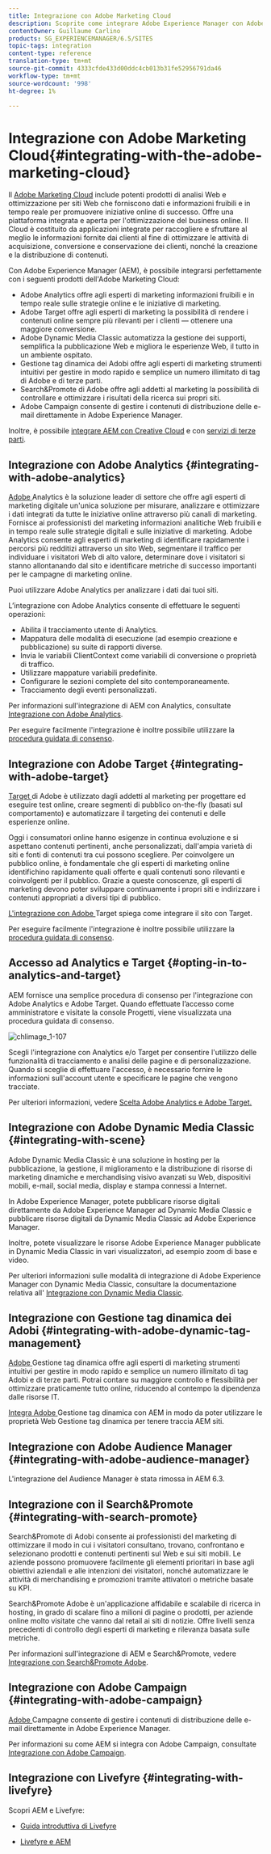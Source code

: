 ```yaml
---
title: Integrazione con Adobe Marketing Cloud
description: Scoprite come integrare Adobe Experience Manager con Adobe Marketing Cloud.
contentOwner: Guillaume Carlino
products: SG_EXPERIENCEMANAGER/6.5/SITES
topic-tags: integration
content-type: reference
translation-type: tm+mt
source-git-commit: 4333cfde433d00ddc4cb013b31fe52956791da46
workflow-type: tm+mt
source-wordcount: '998'
ht-degree: 1%

---
```



# Integrazione con Adobe Marketing Cloud{#integrating-with-the-adobe-marketing-cloud}

Il [Adobe Marketing Cloud](https://www.adobe.com/solutions/digital-marketing.html) include potenti prodotti di analisi Web e ottimizzazione per siti Web che forniscono dati e informazioni fruibili e in tempo reale per promuovere iniziative online di successo. Offre una piattaforma integrata e aperta per l&#39;ottimizzazione del business online. Il Cloud è costituito da applicazioni integrate per raccogliere e sfruttare al meglio le informazioni fornite dai clienti al fine di ottimizzare le attività di acquisizione, conversione e conservazione dei clienti, nonché la creazione e la distribuzione di contenuti.

Con Adobe Experience Manager (AEM), è possibile integrarsi perfettamente con i seguenti prodotti dell&#39;Adobe Marketing Cloud:

*  Adobe Analytics offre agli esperti di marketing informazioni fruibili e in tempo reale sulle strategie online e le iniziative di marketing.
*  Adobe Target offre agli esperti di marketing la possibilità di rendere i contenuti online sempre più rilevanti per i clienti — ottenere una maggiore conversione.
*  Adobe Dynamic Media Classic automatizza la gestione dei supporti, semplifica la pubblicazione Web e migliora le esperienze Web, il tutto in un ambiente ospitato.
*  Gestione tag dinamica dei Adobi offre agli esperti di marketing strumenti intuitivi per gestire in modo rapido e semplice un numero illimitato di  tag di Adobe e di terze parti.
*  Search&amp;Promote di Adobe offre agli addetti al marketing la possibilità di controllare e ottimizzare i risultati della ricerca sui propri siti.
*  Adobe Campaign consente di gestire i contenuti di distribuzione delle e-mail direttamente in Adobe Experience Manager.

Inoltre, è possibile [integrare AEM con Creative Cloud](/help/assets/aem-cc-folder-sharing-best-practices.md) e con [servizi di terze parti](/help/sites-administering/third-party-services.md).

## Integrazione con Adobe Analytics {#integrating-with-adobe-analytics}

[ Adobe ](https://www.omniture.com/en/products/analytics/sitecatalyst) Analytics è la soluzione leader di settore che offre agli esperti di marketing digitale un&#39;unica soluzione per misurare, analizzare e ottimizzare i dati integrati da tutte le iniziative online attraverso più canali di marketing. Fornisce ai professionisti del marketing informazioni analitiche Web fruibili e in tempo reale sulle strategie digitali e sulle iniziative di marketing.  Adobe Analytics consente agli esperti di marketing di identificare rapidamente i percorsi più redditizi attraverso un sito Web, segmentare il traffico per individuare i visitatori Web di alto valore, determinare dove i visitatori si stanno allontanando dal sito e identificare metriche di successo importanti per le campagne di marketing online.

Puoi utilizzare  Adobe Analytics per analizzare i dati dai tuoi siti.

L’integrazione con  Adobe Analytics consente di effettuare le seguenti operazioni:

* Abilita il tracciamento utente di Analytics.
* Mappatura delle modalità di esecuzione (ad esempio creazione e pubblicazione) su suite di rapporti diverse.
* Invia le variabili ClientContext come variabili di conversione o proprietà di traffico.
* Utilizzare mappature variabili predefinite.
* Configurare le sezioni complete del sito contemporaneamente.
* Tracciamento degli eventi personalizzati.

Per informazioni sull&#39;integrazione di AEM con Analytics, consultate [Integrazione con  Adobe Analytics](/help/sites-administering/adobeanalytics.md).

Per eseguire facilmente l&#39;integrazione è inoltre possibile utilizzare la [procedura guidata di consenso](/help/sites-administering/opt-in.md).

## Integrazione con Adobe Target {#integrating-with-adobe-target}

[ Target ](https://www.omniture.com/en/products/conversion/test-and-target) di Adobe è utilizzato dagli addetti al marketing per progettare ed eseguire test online, creare segmenti di pubblico on-the-fly (basati sul comportamento) e automatizzare il targeting dei contenuti e delle esperienze online.

Oggi i consumatori online hanno esigenze in continua evoluzione e si aspettano contenuti pertinenti, anche personalizzati, dall&#39;ampia varietà di siti e fonti di contenuti tra cui possono scegliere. Per coinvolgere un pubblico online, è fondamentale che gli esperti di marketing online identifichino rapidamente quali offerte e quali contenuti sono rilevanti e coinvolgenti per il pubblico. Grazie a queste conoscenze, gli esperti di marketing devono poter sviluppare continuamente i propri siti e indirizzare i contenuti appropriati a diversi tipi di pubblico.

[L&#39;integrazione con  Adobe ](/help/sites-administering/target.md) Target spiega come integrare il sito con Target.

Per eseguire facilmente l&#39;integrazione è inoltre possibile utilizzare la [procedura guidata di consenso](/help/sites-administering/opt-in.md).

## Accesso ad Analytics e Target {#opting-in-to-analytics-and-target}

AEM fornisce una semplice procedura di consenso per l&#39;integrazione con  Adobe Analytics e  Adobe Target. Quando effettuate l’accesso come amministratore e visitate la console Progetti, viene visualizzata una procedura guidata di consenso.

![chlimage_1-107](assets/chlimage_1-107a.png)

Scegli l&#39;integrazione con Analytics e/o Target per consentire l&#39;utilizzo delle funzionalità di tracciamento e analisi delle pagine e di personalizzazione. Quando si sceglie di effettuare l&#39;accesso, è necessario fornire le informazioni sull&#39;account utente e specificare le pagine che vengono tracciate.

Per ulteriori informazioni, vedere [Scelta  Adobe Analytics e  Adobe Target.](/help/sites-administering/opt-in.md)

## Integrazione con  Adobe Dynamic Media Classic {#integrating-with-scene}

 Adobe Dynamic Media Classic è una soluzione in hosting per la pubblicazione, la gestione, il miglioramento e la distribuzione di risorse di marketing dinamiche e merchandising visivo avanzati su Web, dispositivi mobili, e-mail, social media, display e stampa connessi a Internet.

In Adobe Experience Manager, potete pubblicare risorse digitali direttamente da Adobe Experience Manager ad Dynamic Media Classic e pubblicare risorse digitali da Dynamic Media Classic ad Adobe Experience Manager.

Inoltre, potete visualizzare le risorse Adobe Experience Manager pubblicate in Dynamic Media Classic in vari visualizzatori, ad esempio zoom di base e video.

Per ulteriori informazioni sulle modalità di integrazione di Adobe Experience Manager con Dynamic Media Classic, consultare la documentazione relativa all&#39; [Integrazione con Dynamic Media Classic](/help/sites-administering/scene7.md).

## Integrazione con  Gestione tag dinamica dei Adobi {#integrating-with-adobe-dynamic-tag-management}

[ Adobe ](https://www.adobe.com/solutions/digital-marketing/dynamic-tag-management.html) Gestione tag dinamica offre agli esperti di marketing strumenti intuitivi per gestire in modo rapido e semplice un numero illimitato di tag  Adobi e di terze parti. Potrai contare su maggiore controllo e flessibilità per ottimizzare praticamente tutto online, riducendo al contempo la dipendenza dalle risorse IT.

[Integra  Adobe ](/help/sites-administering/dtm.md) Gestione tag dinamica con AEM in modo da poter utilizzare le proprietà Web Gestione tag dinamica per tenere traccia AEM siti.

## Integrazione con Adobe Audience Manager {#integrating-with-adobe-audience-manager}

L&#39;integrazione del Audience Manager  è stata rimossa in AEM 6.3.

## Integrazione con il Search&amp;Promote {#integrating-with-search-promote}

 Search&amp;Promote di Adobi consente ai professionisti del marketing di ottimizzare il modo in cui i visitatori consultano, trovano, confrontano e selezionano prodotti e contenuti pertinenti sul Web e sui siti mobili. Le aziende possono promuovere facilmente gli elementi prioritari in base agli obiettivi aziendali e alle intenzioni dei visitatori, nonché automatizzare le attività di merchandising e promozioni tramite attivatori o metriche basate su KPI.

 Search&amp;Promote Adobe è un&#39;applicazione affidabile e scalabile di ricerca in hosting, in grado di scalare fino a milioni di pagine o prodotti, per aziende online molto visitate che vanno dal retail ai siti di notizie. Offre livelli senza precedenti di controllo degli esperti di marketing e rilevanza basata sulle metriche.

Per informazioni sull&#39;integrazione di AEM e Search&amp;Promote, vedere [Integrazione con  Search&amp;Promote Adobe](/help/sites-administering/search-and-promote.md).

## Integrazione con  Adobe Campaign {#integrating-with-adobe-campaign}

[ Adobe ](https://www.adobe.com/solutions/campaign-management.html) Campagne consente di gestire i contenuti di distribuzione delle e-mail direttamente in Adobe Experience Manager.

Per informazioni su come AEM si integra con  Adobe Campaign, consultate [Integrazione con  Adobe Campaign](/help/sites-administering/campaignstandard.md).

## Integrazione con Livefyre {#integrating-with-livefyre}

Scopri AEM e Livefyre:

* [Guida introduttiva di Livefyre](https://answers.livefyre.com/developers/getting-started)

* [Livefyre e AEM](https://answers.livefyre.com/product/livefyre-for-adobe-experience-manager-aem/livefyre-for-adobe-experience-manager/)

